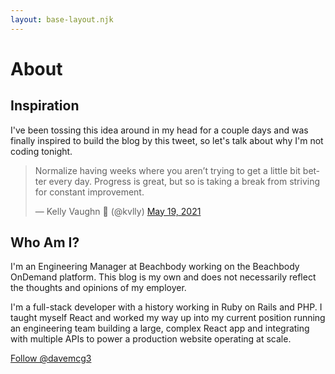 ```yaml
--- 
layout: base-layout.njk
--- 
```

# About
## Inspiration
I've been tossing this idea around in my head for a couple days and was finally inspired to build the blog by this tweet, so let's talk about why I'm not coding tonight.

<blockquote class="twitter-tweet"><p lang="en" dir="ltr">Normalize having weeks where you aren’t trying to get a little bit better every day. Progress is great, but so is taking a break from striving for constant improvement.</p>&mdash; Kelly Vaughn 🐞 (@kvlly) <a href="https://twitter.com/kvlly/status/1395153003938725892?ref_src=twsrc%5Etfw">May 19, 2021</a></blockquote> <script async src="https://platform.twitter.com/widgets.js" charset="utf-8"></script>

## Who Am I?
I'm an Engineering Manager at Beachbody working on the Beachbody OnDemand platform. This blog is my own and does not necessarily reflect the thoughts and opinions of my employer.

I'm a full-stack developer with a history working in Ruby on Rails and PHP. I taught myself React and worked my way up into my current position running an engineering team building a large, complex React app and integrating with multiple APIs to power a production website operating at scale.

<a href="https://twitter.com/davemcg3?ref_src=twsrc%5Etfw" class="twitter-follow-button" data-size="large" data-show-count="false">Follow @davemcg3</a><script async src="https://platform.twitter.com/widgets.js" charset="utf-8"></script>
